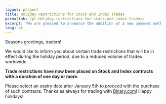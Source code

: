 ```yaml
---
layout: pt/post
title: Holiday Restrictions for Stock and Index Trades
permalink: /pt-Holiday-restrictions-for-stock-and-index-trades/
excerpt: "We are pleased to announce the addition of a new payment method on Binary.com: Bitcoin. This latest addition expands the number of payment methods now available to our traders, as a way of catering further to your own individual needs and preferences..."
lang: pt
---
```


Seasons greetings, traders!

We would like to inform you about certain trade restrictions that will be in effect during the holiday period, due to a reduced volume of trades worldwide.

**Trade restrictions have now been placed on Stock and Index contracts with a duration of one day or more.**

Please select an expiry date after January 5th to proceed with the purchase of such contracts.
Thanks as always for trading with [Binary.com](https://www.binary.com/?utm_source=blog&utm_medium=social&utm_content=en&utm_campaign=whatsnew)! Happy holidays!
